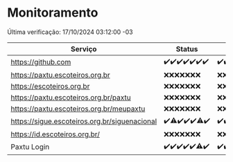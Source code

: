 # Monitoramento

Última verificação: 17/10/2024 03:12:00 -03

|Serviço|Status|Últimas 24h|
|---|---|---|
|https://github.com|<span title="2024-10-10: OK=23">✔️</span><span title="2024-10-11: OK=23">✔️</span><span title="2024-10-12: OK=23">✔️</span><span title="2024-10-13: OK=23">✔️</span><span title="2024-10-14: OK=23">✔️</span><span title="2024-10-15: OK=23">✔️</span><span title="2024-10-16: OK=5">✔️</span>|<span title="16/10/2024 03:12:00 -03 : 200">✔️</span><span title="16/10/2024 04:08:00 -03 : 200">✔️</span><span title="16/10/2024 05:11:00 -03 : 200">✔️</span><span title="16/10/2024 06:09:00 -03 : 200">✔️</span><span title="16/10/2024 07:08:00 -03 : 200">✔️</span><span title="16/10/2024 08:07:00 -03 : 200">✔️</span><span title="16/10/2024 09:15:00 -03 : 200">✔️</span><span title="16/10/2024 10:17:00 -03 : 200">✔️</span><span title="16/10/2024 11:07:00 -03 : 200">✔️</span><span title="16/10/2024 12:08:00 -03 : 200">✔️</span><span title="16/10/2024 13:09:00 -03 : 200">✔️</span><span title="16/10/2024 14:07:00 -03 : 200">✔️</span><span title="16/10/2024 15:11:00 -03 : 200">✔️</span><span title="16/10/2024 16:06:00 -03 : 200">✔️</span><span title="16/10/2024 17:08:00 -03 : 200">✔️</span><span title="16/10/2024 18:07:00 -03 : 200">✔️</span><span title="16/10/2024 19:07:00 -03 : 200">✔️</span><span title="16/10/2024 20:07:00 -03 : 200">✔️</span><span title="16/10/2024 21:39:00 -03 : 200">✔️</span><span title="16/10/2024 23:11:00 -03 : 200">✔️</span><span title="17/10/2024 00:14:00 -03 : 200">✔️</span><span title="17/10/2024 01:10:00 -03 : 200">✔️</span><span title="17/10/2024 02:08:00 -03 : 200">✔️</span><span title="17/10/2024 03:12:00 -03 : 200">✔️</span>|
|https://paxtu.escoteiros.org.br|<span title="2024-10-10: Falhas=23">❌</span><span title="2024-10-11: Falhas=23">❌</span><span title="2024-10-12: Falhas=23">❌</span><span title="2024-10-13: Falhas=23">❌</span><span title="2024-10-14: Falhas=23">❌</span><span title="2024-10-15: Falhas=23">❌</span><span title="2024-10-16: Falhas=5">❌</span>|<span title="16/10/2024 03:12:00 -03 : 403">❌</span><span title="16/10/2024 04:08:00 -03 : 403">❌</span><span title="16/10/2024 05:11:00 -03 : 403">❌</span><span title="16/10/2024 06:09:00 -03 : 403">❌</span><span title="16/10/2024 07:08:00 -03 : 403">❌</span><span title="16/10/2024 08:07:00 -03 : 403">❌</span><span title="16/10/2024 09:15:00 -03 : 403">❌</span><span title="16/10/2024 10:17:00 -03 : 403">❌</span><span title="16/10/2024 11:07:00 -03 : 403">❌</span><span title="16/10/2024 12:08:00 -03 : 403">❌</span><span title="16/10/2024 13:09:00 -03 : 403">❌</span><span title="16/10/2024 14:07:00 -03 : 403">❌</span><span title="16/10/2024 15:11:00 -03 : 403">❌</span><span title="16/10/2024 16:06:00 -03 : 403">❌</span><span title="16/10/2024 17:09:00 -03 : 403">❌</span><span title="16/10/2024 18:07:00 -03 : 403">❌</span><span title="16/10/2024 19:07:00 -03 : 403">❌</span><span title="16/10/2024 20:07:00 -03 : 403">❌</span><span title="16/10/2024 21:39:00 -03 : 403">❌</span><span title="16/10/2024 23:11:00 -03 : 403">❌</span><span title="17/10/2024 00:14:00 -03 : 403">❌</span><span title="17/10/2024 01:10:00 -03 : 403">❌</span><span title="17/10/2024 02:08:00 -03 : 403">❌</span><span title="17/10/2024 03:12:00 -03 : 403">❌</span>|
|https://escoteiros.org.br|<span title="2024-10-10: Falhas=23">❌</span><span title="2024-10-11: Falhas=23">❌</span><span title="2024-10-12: Falhas=23">❌</span><span title="2024-10-13: Falhas=23">❌</span><span title="2024-10-14: Falhas=23">❌</span><span title="2024-10-15: Falhas=23">❌</span><span title="2024-10-16: Falhas=5">❌</span>|<span title="16/10/2024 03:12:00 -03 : 403">❌</span><span title="16/10/2024 04:08:00 -03 : 403">❌</span><span title="16/10/2024 05:11:00 -03 : 403">❌</span><span title="16/10/2024 06:09:00 -03 : 403">❌</span><span title="16/10/2024 07:08:00 -03 : 403">❌</span><span title="16/10/2024 08:07:00 -03 : 403">❌</span><span title="16/10/2024 09:15:00 -03 : 403">❌</span><span title="16/10/2024 10:17:00 -03 : 403">❌</span><span title="16/10/2024 11:07:00 -03 : 403">❌</span><span title="16/10/2024 12:08:00 -03 : 403">❌</span><span title="16/10/2024 13:09:00 -03 : 403">❌</span><span title="16/10/2024 14:07:00 -03 : 403">❌</span><span title="16/10/2024 15:11:00 -03 : 403">❌</span><span title="16/10/2024 16:06:00 -03 : 403">❌</span><span title="16/10/2024 17:09:00 -03 : 403">❌</span><span title="16/10/2024 18:07:00 -03 : 403">❌</span><span title="16/10/2024 19:07:00 -03 : 403">❌</span><span title="16/10/2024 20:07:00 -03 : 403">❌</span><span title="16/10/2024 21:39:00 -03 : 403">❌</span><span title="16/10/2024 23:11:00 -03 : 403">❌</span><span title="17/10/2024 00:14:00 -03 : 403">❌</span><span title="17/10/2024 01:10:00 -03 : 403">❌</span><span title="17/10/2024 02:08:00 -03 : 403">❌</span><span title="17/10/2024 03:12:00 -03 : 403">❌</span>|
|https://paxtu.escoteiros.org.br/paxtu|<span title="2024-10-10: Falhas=23">❌</span><span title="2024-10-11: Falhas=23">❌</span><span title="2024-10-12: Falhas=23">❌</span><span title="2024-10-13: Falhas=23">❌</span><span title="2024-10-14: Falhas=23">❌</span><span title="2024-10-15: Falhas=23">❌</span><span title="2024-10-16: Falhas=5">❌</span>|<span title="16/10/2024 03:12:00 -03 : 403">❌</span><span title="16/10/2024 04:09:00 -03 : 403">❌</span><span title="16/10/2024 05:11:00 -03 : 403">❌</span><span title="16/10/2024 06:09:00 -03 : 403">❌</span><span title="16/10/2024 07:08:00 -03 : 403">❌</span><span title="16/10/2024 08:07:00 -03 : 403">❌</span><span title="16/10/2024 09:15:00 -03 : 403">❌</span><span title="16/10/2024 10:17:00 -03 : 403">❌</span><span title="16/10/2024 11:07:00 -03 : 403">❌</span><span title="16/10/2024 12:08:00 -03 : 403">❌</span><span title="16/10/2024 13:09:00 -03 : 403">❌</span><span title="16/10/2024 14:07:00 -03 : 403">❌</span><span title="16/10/2024 15:11:00 -03 : 403">❌</span><span title="16/10/2024 16:06:00 -03 : 403">❌</span><span title="16/10/2024 17:09:00 -03 : 403">❌</span><span title="16/10/2024 18:07:00 -03 : 403">❌</span><span title="16/10/2024 19:07:00 -03 : 403">❌</span><span title="16/10/2024 20:08:00 -03 : 403">❌</span><span title="16/10/2024 21:39:00 -03 : 403">❌</span><span title="16/10/2024 23:11:00 -03 : 403">❌</span><span title="17/10/2024 00:14:00 -03 : 403">❌</span><span title="17/10/2024 01:10:00 -03 : 403">❌</span><span title="17/10/2024 02:08:00 -03 : 403">❌</span><span title="17/10/2024 03:12:00 -03 : 403">❌</span>|
|https://paxtu.escoteiros.org.br/meupaxtu|<span title="2024-10-10: Falhas=23">❌</span><span title="2024-10-11: Falhas=23">❌</span><span title="2024-10-12: Falhas=23">❌</span><span title="2024-10-13: Falhas=23">❌</span><span title="2024-10-14: Falhas=23">❌</span><span title="2024-10-15: Falhas=23">❌</span><span title="2024-10-16: Falhas=5">❌</span>|<span title="16/10/2024 03:12:00 -03 : 403">❌</span><span title="16/10/2024 04:09:00 -03 : 403">❌</span><span title="16/10/2024 05:11:00 -03 : 403">❌</span><span title="16/10/2024 06:09:00 -03 : 403">❌</span><span title="16/10/2024 07:08:00 -03 : 403">❌</span><span title="16/10/2024 08:07:00 -03 : 403">❌</span><span title="16/10/2024 09:15:00 -03 : 403">❌</span><span title="16/10/2024 10:17:00 -03 : 403">❌</span><span title="16/10/2024 11:07:00 -03 : 403">❌</span><span title="16/10/2024 12:08:00 -03 : 403">❌</span><span title="16/10/2024 13:09:00 -03 : 403">❌</span><span title="16/10/2024 14:07:00 -03 : 403">❌</span><span title="16/10/2024 15:11:00 -03 : 403">❌</span><span title="16/10/2024 16:06:00 -03 : 403">❌</span><span title="16/10/2024 17:09:00 -03 : 403">❌</span><span title="16/10/2024 18:07:00 -03 : 403">❌</span><span title="16/10/2024 19:07:00 -03 : 403">❌</span><span title="16/10/2024 20:08:00 -03 : 403">❌</span><span title="16/10/2024 21:39:00 -03 : 403">❌</span><span title="16/10/2024 23:11:00 -03 : 403">❌</span><span title="17/10/2024 00:14:00 -03 : 403">❌</span><span title="17/10/2024 01:10:00 -03 : 403">❌</span><span title="17/10/2024 02:08:00 -03 : 403">❌</span><span title="17/10/2024 03:12:00 -03 : 403">❌</span>|
|https://sigue.escoteiros.org.br/siguenacional|<span title="2024-10-10: OK=23">✔️</span><span title="2024-10-11: OK=22, Falhas=1">⚠️</span><span title="2024-10-12: OK=23">✔️</span><span title="2024-10-13: OK=23">✔️</span><span title="2024-10-14: OK=23">✔️</span><span title="2024-10-15: OK=21, Falhas=2">⚠️</span><span title="2024-10-16: OK=5">✔️</span>|<span title="16/10/2024 03:12:00 -03 : 200">✔️</span><span title="16/10/2024 04:09:00 -03 : 200">✔️</span><span title="16/10/2024 05:11:00 -03 : 200">✔️</span><span title="16/10/2024 06:09:00 -03 : 200">✔️</span><span title="16/10/2024 07:08:00 -03 : 200">✔️</span><span title="16/10/2024 08:07:00 -03 : 200">✔️</span><span title="16/10/2024 09:15:00 -03 : 200">✔️</span><span title="16/10/2024 10:17:00 -03 : 200">✔️</span><span title="16/10/2024 11:07:00 -03 : 200">✔️</span><span title="16/10/2024 12:08:00 -03 : 200">✔️</span><span title="16/10/2024 13:09:00 -03 : 200">✔️</span><span title="16/10/2024 14:07:00 -03 : 200">✔️</span><span title="16/10/2024 15:11:00 -03 : 200">✔️</span><span title="16/10/2024 16:06:00 -03 : 200">✔️</span><span title="16/10/2024 17:09:00 -03 : 200">✔️</span><span title="16/10/2024 18:07:00 -03 : 200">✔️</span><span title="16/10/2024 19:07:00 -03 : 200">✔️</span><span title="16/10/2024 20:08:00 -03 : 200">✔️</span><span title="16/10/2024 21:39:00 -03 : 200">✔️</span><span title="16/10/2024 23:11:00 -03 : 200">✔️</span><span title="17/10/2024 00:14:00 -03 : 200">✔️</span><span title="17/10/2024 01:10:00 -03 : 200">✔️</span><span title="17/10/2024 02:08:00 -03 : 200">✔️</span><span title="17/10/2024 03:12:00 -03 : 200">✔️</span>|
|https://id.escoteiros.org.br/|<span title="2024-10-10: Falhas=23">❌</span><span title="2024-10-11: Falhas=23">❌</span><span title="2024-10-12: Falhas=23">❌</span><span title="2024-10-13: Falhas=23">❌</span><span title="2024-10-14: Falhas=23">❌</span><span title="2024-10-15: Falhas=23">❌</span><span title="2024-10-16: Falhas=5">❌</span>|<span title="16/10/2024 03:12:00 -03 : 403">❌</span><span title="16/10/2024 04:09:00 -03 : 403">❌</span><span title="16/10/2024 05:11:00 -03 : 403">❌</span><span title="16/10/2024 06:09:00 -03 : 403">❌</span><span title="16/10/2024 07:08:00 -03 : 403">❌</span><span title="16/10/2024 08:07:00 -03 : 403">❌</span><span title="16/10/2024 09:15:00 -03 : 403">❌</span><span title="16/10/2024 10:17:00 -03 : 403">❌</span><span title="16/10/2024 11:07:00 -03 : 403">❌</span><span title="16/10/2024 12:08:00 -03 : 403">❌</span><span title="16/10/2024 13:09:00 -03 : 403">❌</span><span title="16/10/2024 14:07:00 -03 : 403">❌</span><span title="16/10/2024 15:11:00 -03 : 403">❌</span><span title="16/10/2024 16:06:00 -03 : 403">❌</span><span title="16/10/2024 17:09:00 -03 : 403">❌</span><span title="16/10/2024 18:07:00 -03 : 403">❌</span><span title="16/10/2024 19:07:00 -03 : 403">❌</span><span title="16/10/2024 20:08:00 -03 : 403">❌</span><span title="16/10/2024 21:39:00 -03 : 403">❌</span><span title="16/10/2024 23:11:00 -03 : 403">❌</span><span title="17/10/2024 00:14:00 -03 : 403">❌</span><span title="17/10/2024 01:10:00 -03 : 403">❌</span><span title="17/10/2024 02:08:00 -03 : 403">❌</span><span title="17/10/2024 03:12:00 -03 : 403">❌</span>|
|Paxtu Login|<span title="2024-10-10: OK=23">✔️</span><span title="2024-10-11: OK=23">✔️</span><span title="2024-10-12: OK=23">✔️</span><span title="2024-10-13: OK=23">✔️</span><span title="2024-10-14: OK=23">✔️</span><span title="2024-10-15: OK=22, Falhas=1">⚠️</span><span title="2024-10-16: OK=5">✔️</span>|<span title="16/10/2024 03:12:00 -03 : 200">✔️</span><span title="16/10/2024 04:09:00 -03 : 200">✔️</span><span title="16/10/2024 05:11:00 -03 : 200">✔️</span><span title="16/10/2024 06:09:00 -03 : 200">✔️</span><span title="16/10/2024 07:08:00 -03 : 200">✔️</span><span title="16/10/2024 08:07:00 -03 : 200">✔️</span><span title="16/10/2024 09:15:00 -03 : 200">✔️</span><span title="16/10/2024 10:17:00 -03 : 200">✔️</span><span title="16/10/2024 11:07:00 -03 : 200">✔️</span><span title="16/10/2024 12:08:00 -03 : 200">✔️</span><span title="16/10/2024 13:09:00 -03 : 200">✔️</span><span title="16/10/2024 14:07:00 -03 : 200">✔️</span><span title="16/10/2024 15:11:00 -03 : 200">✔️</span><span title="16/10/2024 16:06:00 -03 : 200">✔️</span><span title="16/10/2024 17:09:00 -03 : 200">✔️</span><span title="16/10/2024 18:07:00 -03 : 200">✔️</span><span title="16/10/2024 19:07:00 -03 : 200">✔️</span><span title="16/10/2024 20:08:00 -03 : 200">✔️</span><span title="16/10/2024 21:39:00 -03 : 200">✔️</span><span title="16/10/2024 23:11:00 -03 : 200">✔️</span><span title="17/10/2024 00:14:00 -03 : 200">✔️</span><span title="17/10/2024 01:10:00 -03 : 200">✔️</span><span title="17/10/2024 02:08:00 -03 : 200">✔️</span><span title="17/10/2024 03:12:00 -03 : 200">✔️</span>|
